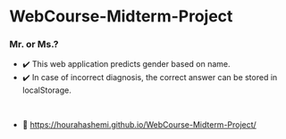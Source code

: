# WebCourse-Midterm-Project

### Mr. or Ms.?

- ✔️ This web application predicts gender based on name.
- ✔️ In case of incorrect diagnosis, the correct answer can be stored in localStorage.

<br>

- 🔗 https://hourahashemi.github.io/WebCourse-Midterm-Project/
